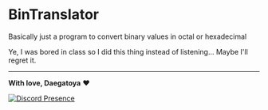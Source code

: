 # BinTranslator
Basically just a program to convert binary values in octal or hexadecimal

Ye, I was bored in class so I did this thing instead of listening... Maybe I'll regret it.

---

**With love, Daegatoya** ❤️
         
<p align="center">

[![Discord Presence](https://lanyard.cnrad.dev/api/852663698803130389?theme=dark&animated=false&hideDiscrim=true)](https://discord.com/users/852663698803130389)
</p>
